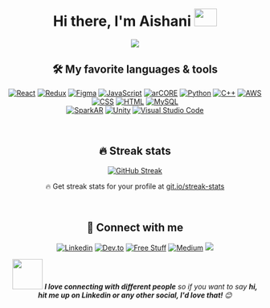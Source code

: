 <div align="center">
   <h1>Hi there, I'm Aishani</a> <img src="https://media.giphy.com/media/hvRJCLFzcasrR4ia7z/giphy.gif" height="35px" width="45px"> </h1>
   
<!-- Typing SVG - https://github.com/Aishanipach/readme-typing-svg -->
<p align="center">
<a href="https://github.com/Aishanipach/readme-typing-svg"><img src="https://readme-typing-svg.herokuapp.com?font=Fira+Code&pause=1000&color=70A4FC&center=true&vCenter=true&width=435&lines=Front-End+Developer;Designing%2C+Building+%26+Scaling;Sippin'+Coffee%2C+Missing+Semicolons">
   </a>
</p>

<!-- Some badges are from https://github.com/Ileriayo/markdown-badges -->

## 🛠️ My favorite languages & tools

<p>
    <a href="#"><img alt="React" src="https://img.shields.io/badge/React%20-%2320232a.svg?logo=react&logoColor=%2361DAFB"></a>
   <a href="#"><img alt="Redux" src="https://img.shields.io/badge/Redux%20-black.svg?logo=redux&logoColor=purple"></a>
    <a href="#"><img alt="Figma" src="https://img.shields.io/badge/Figma%20-%18363218.svg?logo=figma&logoColor=white"></a>
    <a href="#"><img alt="JavaScript" src="https://img.shields.io/badge/JavaScript%20-%23F7DF1E.svg?logo=javascript&logoColor=black"></a>
     <a href="#"><img alt="arCORE" src="https://img.shields.io/badge/ARCore%20-%232370ED.svg?logo=google&logoColor=white"></a>
    <a href="#"><img alt="Python" src="https://img.shields.io/badge/Python%20-%2314354C.svg?logo=python&logoColor=white"></a>
<!--     <a href="#"><img alt="C" src="https://img.shields.io/badge/C%20-%232370ED.svg?logo=c&logoColor=white"></a> -->
    <a href="#"><img alt="C++" src="https://img.shields.io/badge/C++%20-%2300599C.svg?logo=c%2B%2B&logoColor=white"></a>
  <a href="#"><img alt="AWS" src="https://img.shields.io/badge/AWS%20-orange.svg?logo=amazonaws&logoColor=white"></a>
    <a href="#"><img alt="CSS" src="https://img.shields.io/badge/CSS%20-%231572B6.svg?logo=css3&logoColor=white"></a>
    <a href="#"><img alt="HTML" src="https://img.shields.io/badge/HTML%20-%23E34F26.svg?logo=html5&logoColor=white"></a>
   <a href="#"><img alt="MySQL" src="https://img.shields.io/badge/MySQL-%2300f.svg?logo=mysql&logoColor=white"></a></br>
   <a href="#"><img alt="SparkAR" src="https://img.shields.io/badge/SparkAR%20-%2320232a.svg?logo=facebook&logoColor=%4267B2"></a>
   <a href="#"><img alt="Unity" src="https://img.shields.io/badge/Unity%20-%2320232a.svg?logo=unity&logoColor=black"></a>
   <a href="#"><img alt="Visual Studio Code" src="https://img.shields.io/badge/Visual%20Studio%20Code-0078d7.svg?logo=visual-studio-code&logoColor=white"></a>
   
</p>
<br>

## 🔥 Streak stats

[![GitHub Streak](https://github-readme-streak-stats.herokuapp.com?user=Aishanipach&theme=tokyonight&hide_border=true&date_format=M%20j%5B%2C%20Y%5D)](https://git.io/streak-stats)
  <p align="center">🔥 Get streak stats for your profile at <a href="https://git.io/streak-stats">git.io/streak-stats</a></p>

   <br> 
   

## 🙋 Connect with me

<!-- Badges template - https://github.com/badges/shields -->
<p align="center">
  <a href="https://www.linkedin.com/in/aishanipachauri/"><img alt="Linkedin" title="Linkedin" src="https://img.shields.io/badge/-Linkedin-blue?style=for-the-badge&logo=linkedin&logoColor=white"/></a>
   <a href="https://dev.to/aishanipach"><img alt="Dev.to" title="Aishani Dev.to" src="https://img.shields.io/badge/DEV.TO-3835D3.svg?&style=for-the-badge&logo=dev-dot-to&logoColor=white"></a>
 <!--<a href="https://www.facebook.com/sparkarhub/portfolios/ig/aishanii.pachauri/"><img alt="SparkAR" title="AR filter" src="https://img.shields.io/badge/-SparkAR-FF5E5B?style=for-the-badge&logo=sparkar&logoColor=white"/></a>-->
  <a href="mailto:aishani.pachauri@gmail.com"><img alt="Free Stuff" title="Free gifts for you" src="https://img.shields.io/badge/-gmail-red?style=for-the-badge&logo=gmail&logoColor=white"/></a>
  <a href="https://aishani-pachauri.medium.com/"><img alt="Medium" title="Medium" src="https://img.shields.io/badge/-Medium-black?style=for-the-badge&logo=medium&logoColor=white"/></a>
  <a href="https://www.behance.net/aishanipachaurii" alt="Behance">
    <img src="https://img.shields.io/badge/-Behance-053EFF?style=for-the-badge&logoColor=FAFAFA&logo=behance"/></a>
 
</p>


<img src="https://media.giphy.com/media/LnQjpWaON8nhr21vNW/giphy.gif" width="60"> <em><b>I love connecting with different people</b> so if you want to say <b>hi, hit me up on Linkedin or any other social, I'd love that! </b> 😊</em>
